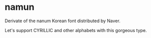 # namun

Derivate of the nanum Korean font distributed by Naver.

Let's support CYRILLIC and other alphabets with this gorgeous type.
